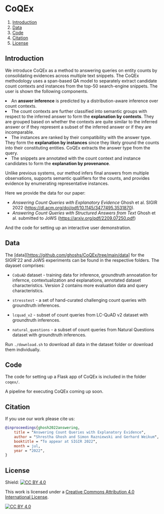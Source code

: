 # CoQEx
1. [Introduction](#introduction)
2. [Data](#data)
3. [Code](#code)
4. [Citation](#citation)
5. [License](#license)

## Introduction <a name="introduction"></a>

We introduce CoQEx as a method to answering queries on entity counts by consolidating evidences across multiple text snippets.
The CoQEx methodology uses a span-based QA model to separately extract candidate count contexts and instances from the top-50 search-engine snippets. The user is shown the following components.

<li>An <strong>answer inference</strong> is predicted by a distribution-aware inference over count contexts. </li>
<li>
    The count contexts are further classified into semantic groups with respect to the inferred answer to form the <strong>explanation by contexts</strong>. They are grouped based on whether the contexts are quite similar to the inferred answer or if they represent a subset of the inferred answer or if they are incomparable. 
</li>
<li>
    The instances are ranked by their compatibility with the answer type. They form the <strong>explanation by instances</strong> since they likely ground the counts into their constituting entities. CoQEx extracts the answer type from the query.                  
</li>
<li>
    The snippets are annotated with the count context and instance candidates to form the <strong>explanation by provenance</strong>.
</li>
                

Unlike previous systems, our method infers final answers from multiple observations, supports semantic qualifiers for the counts, and provides evidence by enumerating representative instances.

Here we provide the data for our paper:
- <i>Answering Count Queries with Explanatory Evidence</i> Ghosh et al. SIGIR 2022 (<https://dl.acm.org/doi/pdf/10.1145/3477495.3531870>).
- <i>Answering Count Queries with Structured Answers from Text</i> Ghosh et al. submitted to JoWS (<https://arxiv.org/pdf/2209.07250.pdf>)

And the code for setting up an interactive user demonstration.


## Data <a name="data"></a>

The [data][https://github.com/ghoshs/CoQEx/tree/main/data] for the SIGIR'22 and JoWS experiments can be found in the respective folders. The dayaset comprises:

- `CoQuAD` dataset - training data for inference, groundtruth annoatation for infernce, contextualization and explanations, annotated dataset characteristics. Version 2 contains more evaluation data and query characteristics.

- `stresstest` - a set of hand-curated challenging count queries with groundtruth inferences.

- `lcquad_v2` - subset of count queries from LC-QuAD v2 dataset with groundtruth inferences.

- `natural_questions` - a subset of count queries from Natural Questions dataset with groundtruth inferences.

                
Run `./download.sh` to download all data in the dataset folder or download them individually.

## Code <a name="code"></a>

The code for setting up a Flask app of CoQEx is included in the folder `coqex/`.
 
A pipeline for executing CoQEx coming up soon.

## Citation <a name="citation"></a> 

If you use our work please cite us:

```bibtex
@inproceedings{ghosh2022answering,
    title = "Answering Count Queries with Explanatory Evidence",
    author = "Shrestha Ghosh and Simon Razniewski and Gerhard Weikum",
    booktitle = "To appear at SIGIR 2022",
    month = jul,
    year = "2022",
}
```


## License <a name="license"></a>

Shield: [![CC BY 4.0][cc-by-shield]][cc-by]

This work is licensed under a
[Creative Commons Attribution 4.0 International License][cc-by].

[![CC BY 4.0][cc-by-image]][cc-by]

[cc-by]: http://creativecommons.org/licenses/by/4.0/
[cc-by-image]: https://i.creativecommons.org/l/by/4.0/88x31.png
[cc-by-shield]: https://img.shields.io/badge/License-CC%20BY%204.0-lightgrey.svg
